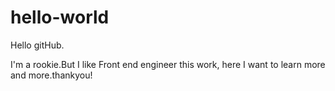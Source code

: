 # hello-world
Hello gitHub.

I'm a rookie.But I like  Front end engineer this work, here I want to learn more and more.thankyou!
